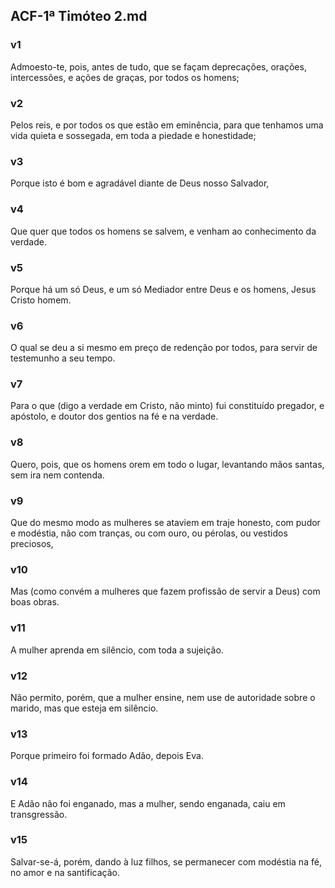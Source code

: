 ## ACF-1ª Timóteo 2.md
### v1
 Admoesto-te, pois, antes de tudo, que se façam deprecações, orações, intercessões, e ações de graças, por todos os homens;
### v2
 Pelos reis, e por todos os que estão em eminência, para que tenhamos uma vida quieta e sossegada, em toda a piedade e honestidade;
### v3
 Porque isto é bom e agradável diante de Deus nosso Salvador,
### v4
 Que quer que todos os homens se salvem, e venham ao conhecimento da verdade.
### v5
 Porque há um só Deus, e um só Mediador entre Deus e os homens, Jesus Cristo homem.
### v6
 O qual se deu a si mesmo em preço de redenção por todos, para servir de testemunho a seu tempo.
### v7
 Para o que (digo a verdade em Cristo, não minto) fui constituído pregador, e apóstolo, e doutor dos gentios na fé e na verdade.
### v8
 Quero, pois, que os homens orem em todo o lugar, levantando mãos santas, sem ira nem contenda.
### v9
 Que do mesmo modo as mulheres se ataviem em traje honesto, com pudor e modéstia, não com tranças, ou com ouro, ou pérolas, ou vestidos preciosos,
### v10
 Mas (como convém a mulheres que fazem profissão de servir a Deus) com boas obras.
### v11
 A mulher aprenda em silêncio, com toda a sujeição.
### v12
 Não permito, porém, que a mulher ensine, nem use de autoridade sobre o marido, mas que esteja em silêncio.
### v13
 Porque primeiro foi formado Adão, depois Eva.
### v14
 E Adão não foi enganado, mas a mulher, sendo enganada, caiu em transgressão.
### v15
 Salvar-se-á, porém, dando à luz filhos, se permanecer com modéstia na fé, no amor e na santificação.
